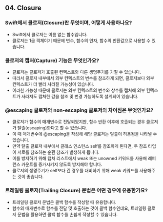 ## 04. Closure
### Swift에서 클로저(Closure)란 무엇이며, 어떻게 사용하나요?
- Swift에서 클로저는 이름 없는 함수입니다. 
- 클로저는 1급 객체이기 때문에 변수, 함수의 인자, 함수의 반환값으로 사용할 수 있습니다.

### 클로저의 캡처(Capture) 기능은 무엇인가요?
- 클로저는 클로저가 호출된 컨텍스트와 다른 생명주기를 가질 수 있습니다. 
- 따라서 클로저 내부에서 외부 컨텍스트의 변수를 참조하게 되면, 클로저보다 외부 컨텍스트가 더 빨리 사라질 가능성이 있습니다.
- 이러한 가능성 때문에 클로저는 외부 컨텍스트의 변수와 상수를 캡처해 외부 컨텍스트가 사라져도 캡처한 값을 참조 및 변경 가능하도록 설계되어 있습니다.

### @escaping 클로저와 non-escaping 클로저의 차이점은 무엇인가요?
- 클로저가 함수의 매개변수로 전달되었지만, 함수 반환 이후에 호출되는 경우 클로저가 탈출(escaping)한다고 할 수 있습니다.
- 이 때 매개변수에 @escaping을 작성해 해당 클로저는 탈출이 허용됨을 나타낼 수 있습니다.
- 만약 탈출 클로저 내부에서 클래스 인스턴스 self를 참조하게 된다면, 두 참조 타입이 서로를 참조하는 순환 참조가 발생하게 됩니다.
- 이를 방지하기 위해 캡처 리스트에서 weak 또는 unowned 키워드를 사용해 레퍼런스 카운트를 증가시키지 않도록 방지해야 합니다.
- 클로저의 생명주기가 self보다 긴 경우를 대비하기 위해 weak 키워드를 사용해주는 것이 좋습니다.

### 트레일링 클로저(Trailing Closure) 문법은 어떤 경우에 유용한가요?
- 트레일링 클로저 문법은 콜백 함수를 작성할 때 유용합니다.
- 함수의 매개변수로 함수를 전달 및 호출하는 것이 콜백 함수인데요, 트레일링 클로저 문법을 활용하면 콜백 함수를 손쉽게 작성할 수 있습니다.